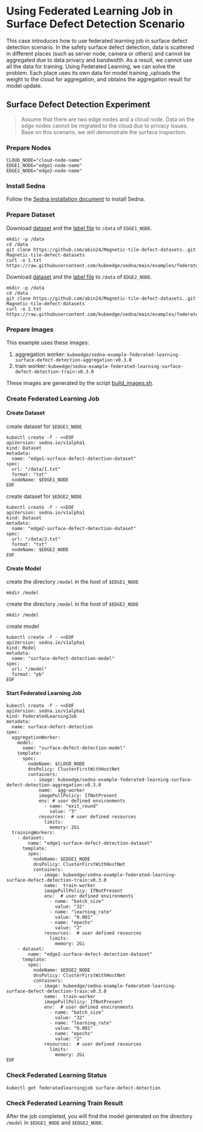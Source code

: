 # Using Federated Learning Job in Surface Defect Detection Scenario
This case introduces how to use federated learning job in surface defect detection scenario.
In the safety surface defect detection, data is scattered in different places (such as server node, camera or others) and cannot be aggregated due to data privacy and bandwidth. As a result, we cannot use all the data for training.
Using Federated Learning, we can solve the problem. Each place uses its own data for model training ,uploads the weight to the cloud for aggregation, and obtains the aggregation result for model update.


## Surface Defect Detection Experiment
> Assume that there are two edge nodes and a cloud node. Data on the edge nodes cannot be migrated to the cloud due to privacy issues.
> Base on this scenario, we will demonstrate the surface inspection.

### Prepare Nodes
```
CLOUD_NODE="cloud-node-name"
EDGE1_NODE="edge1-node-name"
EDGE2_NODE="edge2-node-name"
```

### Install Sedna

Follow the [Sedna installation document](/docs/setup/install.md) to install Sedna.
 
### Prepare Dataset

Download [dataset](https://github.com/abin24/Magnetic-tile-defect-datasets.) and the [label file](/examples/federated_learning/surface_defect_detection/data/1.txt) to `/data` of ```EDGE1_NODE```.  
```
mkdir -p /data
cd /data
git clone https://github.com/abin24/Magnetic-tile-defect-datasets..git Magnetic-tile-defect-datasets
curl -o 1.txt https://raw.githubusercontent.com/kubeedge/sedna/main/examples/federated_learning/surface_defect_detection/data/1.txt
```

Download [dataset](https://github.com/abin24/Magnetic-tile-defect-datasets.) and the [label file](/examples/federated_learning/surface_defect_detection/data/2.txt) to `/data` of ```EDGE2_NODE```.
```
mkdir -p /data
cd /data
git clone https://github.com/abin24/Magnetic-tile-defect-datasets..git Magnetic-tile-defect-datasets
curl -o 2.txt https://raw.githubusercontent.com/kubeedge/sedna/main/examples/federated_learning/surface_defect_detection/data/2.txt
```

### Prepare Images
This example uses these images:
1. aggregation worker: ```kubeedge/sedna-example-federated-learning-surface-defect-detection-aggregation:v0.3.0```
2. train worker: ```kubeedge/sedna-example-federated-learning-surface-defect-detection-train:v0.3.0```

These images are generated by the script [build_images.sh](/examples/build_image.sh).

### Create Federated Learning Job 

#### Create Dataset

create dataset for `$EDGE1_NODE`
```
kubectl create -f - <<EOF
apiVersion: sedna.io/v1alpha1
kind: Dataset
metadata:
  name: "edge1-surface-defect-detection-dataset"
spec:
  url: "/data/1.txt"
  format: "txt"
  nodeName: $EDGE1_NODE
EOF
```

create dataset for `$EDGE2_NODE`
```
kubectl create -f - <<EOF
apiVersion: sedna.io/v1alpha1
kind: Dataset
metadata:
  name: "edge2-surface-defect-detection-dataset"
spec:
  url: "/data/2.txt"
  format: "txt"
  nodeName: $EDGE2_NODE
EOF
```

#### Create Model

create the directory `/model` in the host of `$EDGE1_NODE`
```
mkdir /model
```
create the directory `/model` in the host of `$EDGE2_NODE`
```
mkdir /model
```

create model
```
kubectl create -f - <<EOF
apiVersion: sedna.io/v1alpha1
kind: Model
metadata:
  name: "surface-defect-detection-model"
spec:
  url: "/model"
  format: "pb"
EOF
```

#### Start Federated Learning Job

```
kubectl create -f - <<EOF
apiVersion: sedna.io/v1alpha1
kind: FederatedLearningJob
metadata:
  name: surface-defect-detection
spec:
  aggregationWorker:
    model:
      name: "surface-defect-detection-model"
    template:
      spec:
        nodeName: $CLOUD_NODE
        dnsPolicy: ClusterFirstWithHostNet
        containers:
          - image: kubeedge/sedna-example-federated-learning-surface-defect-detection-aggregation:v0.3.0
            name:  agg-worker
            imagePullPolicy: IfNotPresent
            env: # user defined environments
              - name: "exit_round"
                value: "3"
            resources:  # user defined resources
              limits:
                memory: 2Gi
  trainingWorkers:
    - dataset:
        name: "edge1-surface-defect-detection-dataset"
      template:
        spec:
          nodeName: $EDGE1_NODE
          dnsPolicy: ClusterFirstWithHostNet
          containers:
            - image: kubeedge/sedna-example-federated-learning-surface-defect-detection-train:v0.3.0
              name:  train-worker
              imagePullPolicy: IfNotPresent
              env:  # user defined environments
                - name: "batch_size"
                  value: "32"
                - name: "learning_rate"
                  value: "0.001"
                - name: "epochs"
                  value: "2"
              resources:  # user defined resources
                limits:
                  memory: 2Gi
    - dataset:
        name: "edge2-surface-defect-detection-dataset"
      template:
        spec:
          nodeName: $EDGE2_NODE
          dnsPolicy: ClusterFirstWithHostNet
          containers:
            - image: kubeedge/sedna-example-federated-learning-surface-defect-detection-train:v0.3.0
              name:  train-worker
              imagePullPolicy: IfNotPresent
              env:  # user defined environments
                - name: "batch_size"
                  value: "32"
                - name: "learning_rate"
                  value: "0.001"
                - name: "epochs"
                  value: "2"
              resources:  # user defined resources
                limits:
                  memory: 2Gi
EOF
```

### Check Federated Learning Status

```
kubectl get federatedlearningjob surface-defect-detection
```

### Check Federated Learning Train Result
After the job completed, you will find the model generated on the directory `/model` in `$EDGE1_NODE` and `$EDGE2_NODE`.
